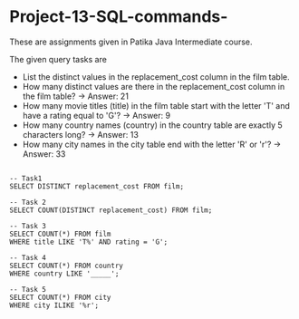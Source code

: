 # Project-13-SQL-commands-
These are assignments given in Patika Java Intermediate course.


The given query tasks are

* List the distinct values in the replacement_cost column in the film table.
* How many distinct values are there in the replacement_cost column in the film table? -> Answer: 21
* How many movie titles (title) in the film table start with the letter 'T' and have a rating equal to 'G'? -> Answer: 9
* How many country names (country) in the country table are exactly 5 characters long? -> Answer: 13
* How many city names in the city table end with the letter 'R' or 'r'? -> Answer: 33


```

-- Task1
SELECT DISTINCT replacement_cost FROM film;

-- Task 2
SELECT COUNT(DISTINCT replacement_cost) FROM film;

-- Task 3
SELECT COUNT(*) FROM film 
WHERE title LIKE 'T%' AND rating = 'G';

-- Task 4
SELECT COUNT(*) FROM country
WHERE country LIKE '_____';

-- Task 5
SELECT COUNT(*) FROM city
WHERE city ILIKE '%r';


```
